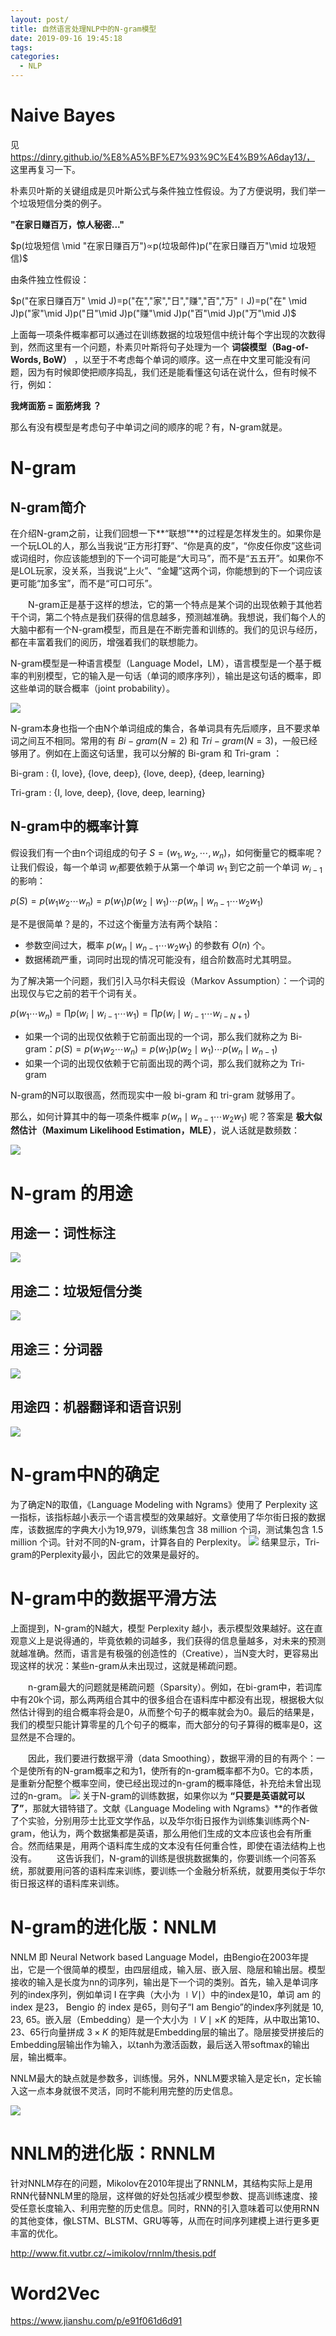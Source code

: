 ```yaml
---
layout: post/
title: 自然语言处理NLP中的N-gram模型
date: 2019-09-16 19:45:18
tags:
categories:
  - NLP
---
```

# Naive Bayes
见 https://dinry.github.io/%E8%A5%BF%E7%93%9C%E4%B9%A6day13/， 这里再复习一下。

朴素贝叶斯的关键组成是贝叶斯公式与条件独立性假设。为了方便说明，我们举一个垃圾短信分类的例子。

**"在家日赚百万，惊人秘密..."**

$p(垃圾短信 \mid "在家日赚百万")∝p(垃圾邮件)p("在家日赚百万"\mid 垃圾短信)$

由条件独立性假设：

$p("在家日赚百万" \mid J)=p("在","家","日","赚","百","万"∣J)=p("在" \mid J)p("家"\mid J)p("日"\mid J)p("赚"\mid J)p("百"\mid J)p("万"\mid J)$

上面每一项条件概率都可以通过在训练数据的垃圾短信中统计每个字出现的次数得到，然而这里有一个问题，朴素贝叶斯将句子处理为一个 **词袋模型（Bag-of-Words, BoW）** ，以至于不考虑每个单词的顺序。这一点在中文里可能没有问题，因为有时候即使把顺序捣乱，我们还是能看懂这句话在说什么，但有时候不行，例如：

**我烤面筋 = 面筋烤我 ？**

那么有没有模型是考虑句子中单词之间的顺序的呢？有，N-gram就是。

# N-gram
## N-gram简介
在介绍N-gram之前，让我们回想一下**“联想”**的过程是怎样发生的。如果你是一个玩LOL的人，那么当我说“正方形打野”、“你是真的皮”，“你皮任你皮”这些词或词组时，你应该能想到的下一个词可能是“大司马”，而不是“五五开”。如果你不是LOL玩家，没关系，当我说“上火”、“金罐”这两个词，你能想到的下一个词应该更可能“加多宝”，而不是“可口可乐”。

  N-gram正是基于这样的想法，它的第一个特点是某个词的出现依赖于其他若干个词，第二个特点是我们获得的信息越多，预测越准确。我想说，我们每个人的大脑中都有一个N-gram模型，而且是在不断完善和训练的。我们的见识与经历，都在丰富着我们的阅历，增强着我们的联想能力。

N-gram模型是一种语言模型（Language Model，LM），语言模型是一个基于概率的判别模型，它的输入是一句话（单词的顺序序列），输出是这句话的概率，即这些单词的联合概率（joint probability）。

![](/n-gram/1.JPG)

N-gram本身也指一个由N个单词组成的集合，各单词具有先后顺序，且不要求单词之间互不相同。常用的有 $Bi-gram(N=2)$ 和 $Tri-gram(N=3)$，一般已经够用了。例如在上面这句话里，我可以分解的 Bi-gram 和 Tri-gram ：

Bi-gram :  {I, love}, {love, deep}, {love, deep}, {deep, learning}

Tri-gram :  {I, love, deep}, {love, deep, learning}
## N-gram中的概率计算

假设我们有一个由n个词组成的句子 $S=(w_1​,w_2​,⋯,w_n​)$，如何衡量它的概率呢？让我们假设，每一个单词 $w_i$ ​都要依赖于从第一个单词 $w_1$ ​到它之前一个单词 $w_{i−1}$​的影响：

$p(S)=p(w_1w_2⋯w_n)=p(w_1)p(w_2 \mid w_1)⋯p(w_n \mid w_{n−1}⋯w_2w_1)$

是不是很简单？是的，不过这个衡量方法有两个缺陷：

* 参数空间过大，概率 $p(w_n \mid w_{n−1}⋯w_2w_1)$ 的参数有 $O(n)$ 个。
* 数据稀疏严重，词同时出现的情况可能没有，组合阶数高时尤其明显。

为了解决第一个问题，我们引入马尔科夫假设（Markov Assumption）：一个词的出现仅与它之前的若干个词有关。

$p(w_1⋯w_n)=\prod p(w_i \mid w_{i-1}⋯w_1)=\prod p(w_i \mid w_{i-1}⋯w_{i-N+1})$

* 如果一个词的出现仅依赖于它前面出现的一个词，那么我们就称之为 Bi-gram：$p(S)=p(w_1w_2⋯w_n)=p(w_1)p(w_2 \mid w_1)⋯p(w_n \mid w_{n-1})$
* 如果一个词的出现仅依赖于它前面出现的两个词，那么我们就称之为 Tri-gram

N-gram的N可以取很高，然而现实中一般 bi-gram 和 tri-gram 就够用了。

那么，如何计算其中的每一项条件概率 $p(w_n \mid w_{n−1}⋯w_2w_1)$ 呢？答案是 **极大似然估计（Maximum Likelihood Estimation，MLE）**，说人话就是数频数：

![](/n-gram/2.JPG)

# N-gram 的用途
## 用途一：词性标注
![](/n-gram/3.JPG)
## 用途二：垃圾短信分类
![](/n-gram/4.JPG)
## 用途三：分词器
![](/n-gram/5.JPG)
## 用途四：机器翻译和语音识别
![](/n-gram/6.JPG)

# N-gram中N的确定
为了确定N的取值，《Language Modeling with Ngrams》使用了 Perplexity 这一指标，该指标越小表示一个语言模型的效果越好。文章使用了华尔街日报的数据库，该数据库的字典大小为19,979，训练集包含 38 million 个词，测试集包含 1.5 million 个词。针对不同的N-gram，计算各自的 Perplexity。
![](/n-gram/7.JPG)
结果显示，Tri-gram的Perplexity最小，因此它的效果是最好的。
# N-gram中的数据平滑方法
上面提到，N-gram的N越大，模型 Perplexity 越小，表示模型效果越好。这在直观意义上是说得通的，毕竟依赖的词越多，我们获得的信息量越多，对未来的预测就越准确。然而，语言是有极强的创造性的（Creative），当N变大时，更容易出现这样的状况：某些n-gram从未出现过，这就是稀疏问题。

  n-gram最大的问题就是稀疏问题（Sparsity）。例如，在bi-gram中，若词库中有20k个词，那么两两组合其中的很多组合在语料库中都没有出现，根据极大似然估计得到的组合概率将会是0，从而整个句子的概率就会为0。最后的结果是，我们的模型只能计算零星的几个句子的概率，而大部分的句子算得的概率是0，这显然是不合理的。

  因此，我们要进行数据平滑（data Smoothing），数据平滑的目的有两个：一个是使所有的N-gram概率之和为1，使所有的n-gram概率都不为0。它的本质，是重新分配整个概率空间，使已经出现过的n-gram的概率降低，补充给未曾出现过的n-gram。
![](/n-gram/8.JPG)
关于N-gram的训练数据，如果你以为 **“只要是英语就可以了”**，那就大错特错了。文献《Language Modeling with Ngrams》**的作者做了个实验，分别用莎士比亚文学作品，以及华尔街日报作为训练集训练两个N-gram，他认为，两个数据集都是英语，那么用他们生成的文本应该也会有所重合。然而结果是，用两个语料库生成的文本没有任何重合性，即使在语法结构上也没有。
  这告诉我们，N-gram的训练是很挑数据集的，你要训练一个问答系统，那就要用问答的语料库来训练，要训练一个金融分析系统，就要用类似于华尔街日报这样的语料库来训练。

# N-gram的进化版：NNLM
NNLM 即 Neural Network based Language Model，由Bengio在2003年提出，它是一个很简单的模型，由四层组成，输入层、嵌入层、隐层和输出层。模型接收的输入是长度为nn的词序列，输出是下一个词的类别。首先，输入是单词序列的index序列，例如单词 I 在字典（大小为 $\mid V \mid$）中的index是10，单词 am 的 index 是23， Bengio 的 index 是65，则句子“I am Bengio”的index序列就是 10, 23, 65。嵌入层（Embedding）是一个大小为 $\mid V \mid \times K$ 的矩阵，从中取出第10、23、65行向量拼成 $3\times K$ 的矩阵就是Embedding层的输出了。隐层接受拼接后的Embedding层输出作为输入，以tanh为激活函数，最后送入带softmax的输出层，输出概率。

NNLM最大的缺点就是参数多，训练慢。另外，NNLM要求输入是定长n，定长输入这一点本身就很不灵活，同时不能利用完整的历史信息。

![](/n-gram/9.JPG)

# NNLM的进化版：RNNLM
针对NNLM存在的问题，Mikolov在2010年提出了RNNLM，其结构实际上是用RNN代替NNLM里的隐层，这样做的好处包括减少模型参数、提高训练速度、接受任意长度输入、利用完整的历史信息。同时，RNN的引入意味着可以使用RNN的其他变体，像LSTM、BLSTM、GRU等等，从而在时间序列建模上进行更多更丰富的优化。

http://www.fit.vutbr.cz/~imikolov/rnnlm/thesis.pdf

# Word2Vec



https://www.jianshu.com/p/e91f061d6d91
